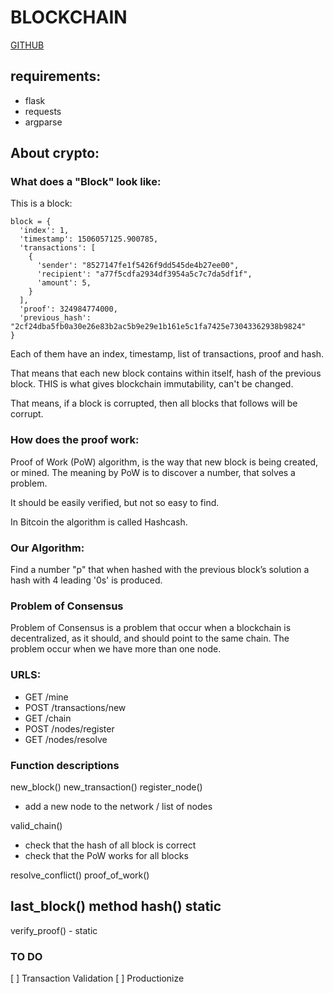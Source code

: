 # BLOCKCHAIN

<!-- link -->
[GITHUB](https://www.github.com/okynas)

## requirements:
- flask
- requests
- argparse 


## About crypto:

### What does a "Block" look like:

This is a block: 

```
block = {
  'index': 1,
  'timestamp': 1506057125.900785,
  'transactions': [
    {
      'sender': "8527147fe1f5426f9dd545de4b27ee00",
      'recipient': "a77f5cdfa2934df3954a5c7c7da5df1f",
      'amount': 5,
    }
  ],
  'proof': 324984774000,
  'previous_hash': "2cf24dba5fb0a30e26e83b2ac5b9e29e1b161e5c1fa7425e73043362938b9824"
}
```

Each of them have an index, timestamp, list of transactions, proof and hash.

That means that each new block contains within itself, hash of the previous block.
THIS is what gives blockchain immutability, can't be changed.

That means, if a block is corrupted, then all blocks that follows will be corrupt.

### How does the proof work:

Proof of Work (PoW) algorithm, is the way that new block is being created, or mined.
The meaning by PoW is to discover a number, that solves a problem.

It should be easily verified, but not so easy to find.

In Bitcoin the algorithm is called Hashcash.

### Our Algorithm:

Find a number "p" that when hashed with the previous block’s solution a hash with 4 leading '0s' is produced.

### Problem of Consensus
Problem of Consensus is a problem that occur when a blockchain is decentralized, as it should, and should point to the same chain. 
The problem occur when we have more than one node.

### URLS:

- GET /mine
- POST /transactions/new
- GET /chain
- POST /nodes/register
- GET /nodes/resolve

### Function descriptions

new_block()
new_transaction()
register_node()
- add a new node to the network / list of nodes

valid_chain()
- check that the hash of all block is correct
- check that the PoW works for all blocks

resolve_conflict()
proof_of_work()

last_block() method
hash() static
- 
verify_proof() - static

### TO DO
  [ ] Transaction Validation
  [ ] Productionize 